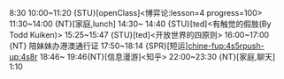 
8:30
10:00~11:20 {STU}[openClass]<博弈论:lesson=4 progress=100>
11:30~14:00 {NT}[家庭,lunch]
14:30~ 14:40 {STU}[ted]<有触觉的假肢(By Todd Kuiken)>
15:25~15:47 {STU}[ted]<开放世界的四原则>
16:00~17:00 {NT} 陪妹妹办港澳通行证
17:50~18:14 {SPR}[短运]<chine-fup:4s5r><push-up:4s8r>
18:46~ 19:46{NT}[信息漫游]<知乎>
22:00~23:30 {NT}[家庭,聊天]
1:10



